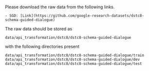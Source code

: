 Please download the raw data from the following links.
      
    - SGD: [Link](https://github.com/google-research-datasets/dstc8-schema-guided-dialogue)

The raw data should be stored as 

`data/api_transformation/dstc8/dstc8-schema-guided-dialogue`

with the following directories present

`data/api_transformation/dstc8/dstc8-schema-guided-dialogue/train`
`data/api_transformation/dstc8/dstc8-schema-guided-dialogue/dev`
`data/api_transformation/dstc8/dstc8-schema-guided-dialogue/test`
